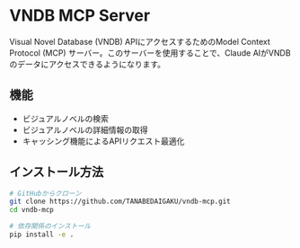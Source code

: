 # VNDB MCP Server

Visual Novel Database (VNDB) APIにアクセスするためのModel Context Protocol (MCP) サーバー。このサーバーを使用することで、Claude AIがVNDBのデータにアクセスできるようになります。

## 機能

- ビジュアルノベルの検索
- ビジュアルノベルの詳細情報の取得
- キャッシング機能によるAPIリクエスト最適化

## インストール方法

```bash
# GitHubからクローン
git clone https://github.com/TANABEDAIGAKU/vndb-mcp.git
cd vndb-mcp

# 依存関係のインストール
pip install -e .
